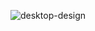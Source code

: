![desktop-design](https://user-images.githubusercontent.com/37817290/105648223-475e3000-5ea2-11eb-98a5-4c0d54a7ab66.jpg)
